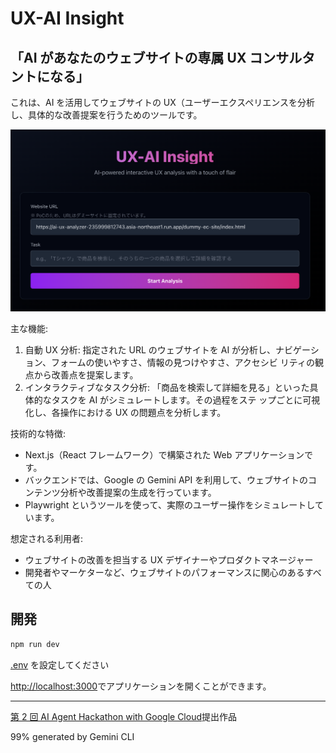 # UX-AI Insight

## 「AI があなたのウェブサイトの専属 UX コンサルタントになる」

これは、AI を活用してウェブサイトの UX（ユーザーエクスペリエンスを分析し、具体的な改善提案を行うためのツールです。

![](sample-image.png)

主な機能:

1.  自動 UX 分析: 指定された URL のウェブサイトを AI が分析し、ナビゲーション、フォームの使いやすさ、情報の見つけやすさ、アクセシビ
    リティの観点から改善点を提案します。
2.  インタラクティブなタスク分析: 「商品を検索して詳細を見る」といった具体的なタスクを AI がシミュレートします。その過程をステ
    ップごとに可視化し、各操作における UX の問題点を分析します。

技術的な特徴:

- Next.js（React フレームワーク）で構築された Web アプリケーションです。
- バックエンドでは、Google の Gemini API を利用して、ウェブサイトのコンテンツ分析や改善提案の生成を行っています。
- Playwright というツールを使って、実際のユーザー操作をシミュレートしています。

想定される利用者:

- ウェブサイトの改善を担当する UX デザイナーやプロダクトマネージャー
- 開発者やマーケターなど、ウェブサイトのパフォーマンスに関心のあるすべての人

## 開発

```bash
npm run dev
```

[.env](.env) を設定してください

[http://localhost:3000](http://localhost:3000)でアプリケーションを開くことができます。

---

[第 2 回 AI Agent Hackathon with Google Cloud](https://zenn.dev/hackathons/google-cloud-japan-ai-hackathon-vol2)提出作品

99% generated by Gemini CLI
